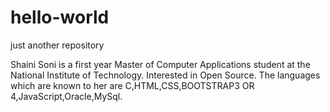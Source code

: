 # hello-world
just another repository

Shaini Soni is a first year Master of Computer Applications student at the National Institute of Technology. Interested in Open Source.
The languages which are known to her are C,HTML,CSS,BOOTSTRAP3 OR 4,JavaScript,Oracle,MySql.
